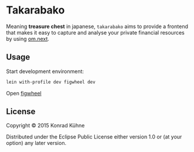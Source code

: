 # Takarabako

Meaning **treasure chest** in japanese, `takarabako` aims to provide a frontend that makes it easy to capture and analyse your private financial resources by using [om.next](https://github.com/omcljs/om/wiki/Quick-Start-%28om.next%29).

## Usage

Start development environment:

```Clojure
lein with-profile dev figwheel dev
```

Open [figwheel](http://localhost:3449) 

## License

Copyright © 2015 Konrad Kühne

Distributed under the Eclipse Public License either version 1.0 or (at
your option) any later version.
